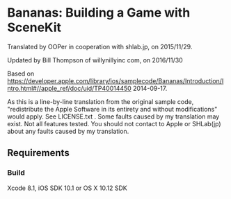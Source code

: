 # Bananas: Building a Game with SceneKit

Translated by OOPer in cooperation with shlab.jp, on 2015/11/29.

Updated by Bill Thompson of willynillyinc com, on 2016/11/30

Based on
<https://developer.apple.com/library/ios/samplecode/Bananas/Introduction/Intro.html#//apple_ref/doc/uid/TP40014450>
2014-09-17.

As this is a line-by-line translation from the original sample code, "redistribute the Apple Software in its entirety and without modifications" would apply. See LICENSE.txt .
Some faults caused by my translation may exist. Not all features tested.
You should not contact to Apple or SHLab(jp) about any faults caused by my translation.

## Requirements

### Build

Xcode 8.1, iOS SDK 10.1 or OS X 10.12 SDK
